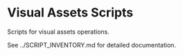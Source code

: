 # Visual Assets Scripts

Scripts for visual assets operations.

See ../SCRIPT_INVENTORY.md for detailed documentation.
